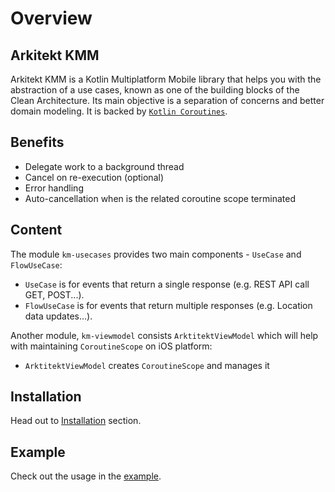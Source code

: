 # Overview

## Arkitekt KMM

Arkitekt KMM is a Kotlin Multiplatform Mobile library that helps you with
the abstraction of a use cases, known as one of the building blocks of the Clean Architecture.
Its main objective is a separation of concerns and better domain modeling.
It is backed by [`Kotlin Coroutines`](https://kotlinlang.org/docs/coroutines-overview.html).

## Benefits
- Delegate work to a background thread
- Cancel on re-execution (optional)
- Error handling
- Auto-cancellation when is the related coroutine scope terminated

## Content

The module `km-usecases` provides two main components - `UseCase` and `FlowUseCase`:

- `UseCase` is for events that return a single response (e.g. REST API call GET, POST...).
- `FlowUseCase` is for events that return multiple responses (e.g. Location data updates...).

Another module, `km-viewmodel` consists `ArktitektViewModel` which will help with maintaining 
`CoroutineScope` on iOS platform:

- `ArktitektViewModel` creates `CoroutineScope` and manages it

## Installation

Head out to [Installation](docs/Overview/installation.md) section.

## Example

Check out the usage in the [example](https://github.com/RudolfHladik/Template).


